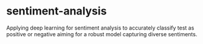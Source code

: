 # sentiment-analysis
Applying deep learning for sentiment analysis to accurately classify test as positive or negative aiming for a robust model capturing diverse sentiments.
